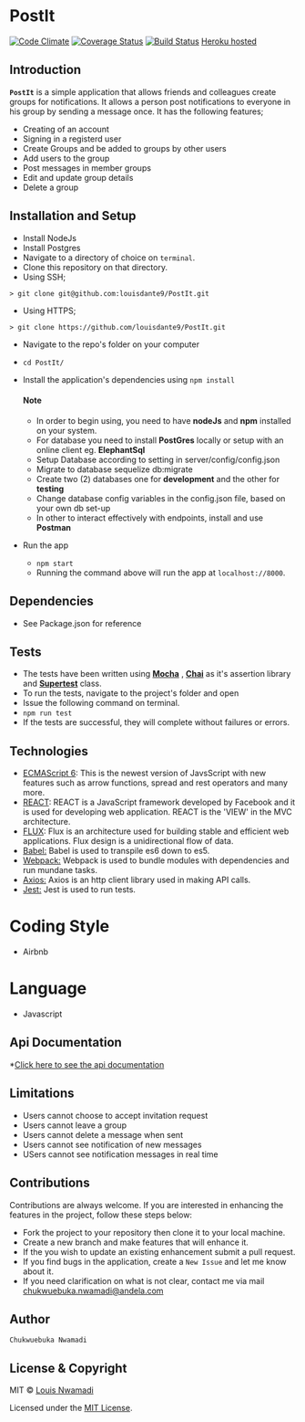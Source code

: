 # PostIt

 [![Code Climate](https://codeclimate.com/github/louisdante9/PostIt/badges/gpa.svg)](https://codeclimate.com/github/louisdante9/PostIt) [![Coverage Status](https://coveralls.io/repos/github/louisdante9/PostIt/badge.svg?branch=ch%2Ftest-desc-refactor)](https://coveralls.io/github/louisdante9/PostIt?branch=ch%2Ftest-desc-refactor) [![Build Status](https://travis-ci.org/louisdante9/PostIt.svg?branch=ch/test-desc-refactor)](https://travis-ci.org/louisdante9/PostIt)
 [Heroku hosted](https://collab-postit.herokuapp.com/)
## Introduction
**`PostIt`** is a simple application that allows friends and colleagues create groups for notifications. It allows a person post notifications to everyone in his group by sending a message once.
  It has the following features;
  *  Creating of an account
  *  Signing in a registerd user
  *  Create Groups and be added to groups by other users
  *  Add users to the group
  *  Post messages in member groups
  *  Edit and update group details
  *  Delete a group


## Installation and Setup
*  Install NodeJs
*  Install Postgres
*  Navigate to a directory of choice on `terminal`.
*  Clone this repository on that directory.
  *  Using SSH;

    > git clone git@github.com:louisdante9/PostIt.git

  *  Using HTTPS;

    > git clone https://github.com/louisdante9/PostIt.git

*  Navigate to the repo's folder on your computer
  *  `cd PostIt/`
* Install the application's dependencies using `npm install`

  #### Note
  * In order to begin using, you need to have __nodeJs__ and **npm** installed on your system.
  * For database you need to install __PostGres__ locally or setup with an online client eg. **ElephantSql**
  * Setup Database according to setting in server/config/config.json
  *  Migrate to database sequelize db:migrate
  * Create two (2) databases one for __development__ and the other for **testing**
  * Change database config variables in the config.json file, based on your own db set-up
  * In other to interact effectively with endpoints, install and use __Postman__

* Run the app
  *  `npm start`
  *  Running the command above will run the app at `localhost://8000`.

## Dependencies
* See Package.json for reference 


## Tests
*  The tests have been written using **[Mocha](https://www.npmjs.com/package/mocha)** , **[Chai](https://www.npmjs.com/package/chai)** as it's assertion library and **[Supertest](https://www.npmjs.com/package/supertest)** class.
*  To run the tests, navigate to the project's folder and open
*  Issue the following command on terminal.
  *  `npm run test`
*  If the tests are successful, they will complete without failures or errors.
## Technologies
 * [ECMAScript 6](http://es6-features.org/): This is the newest version of JavsScript with new features such as arrow functions, spread and rest operators and many more.
 * [REACT](https://facebook.github.io/react/): REACT is a JavaScript framework developed by Facebook and it is used for developing web application. REACT is the 'VIEW' in the MVC architecture.
 * [FLUX](http://facebook.github.io/flux/): Flux is an architecture used for building stable and efficient web applications. Flux design is a unidirectional flow of data.
 * [Babel:](https://babeljs.io/)  Babel is used to transpile es6 down to es5.
 * [Webpack:](https://webpack.github.io/docs/what-is-webpack.html)  Webpack is used to bundle modules with dependencies and run mundane tasks.
 * [Axios:](https://www.npmjs.com/package/axios)  Axios is an http client library used in making API calls.
 * [Jest:](https://facebook.github.io/jest/) Jest is used to run tests.

# Coding Style
- Airbnb 

# Language
- Javascript

## Api Documentation
*[Click here to see the api documentation](https://postit12.docs.apiary.io/#)
## Limitations
+ Users cannot choose to accept invitation request
+ Users cannot leave a group
+ Users cannot delete a message when sent
+ Users cannot see notification of new messages 
+ USers cannot see notification messages in real time 

## Contributions
 Contributions are always welcome. If you are interested in enhancing the features in the project, follow these steps below:
 + Fork the project to your repository then clone it to your local machine.
 + Create a new branch and make features that will enhance it.
 + If the you wish to update an existing enhancement submit a pull request.
 + If you find bugs in the application, create a `New Issue` and let me know about it.
 + If you need clarification on what is not clear, contact me via mail [chukwuebuka.nwamadi@andela.com](mailto:chukwuebuka.nwamadi@andela.com)

## Author
    Chukwuebuka Nwamadi

## License & Copyright
MIT © [Louis Nwamadi](https://github.com/louisdante9)

Licensed under the [MIT License](LICENSE).


